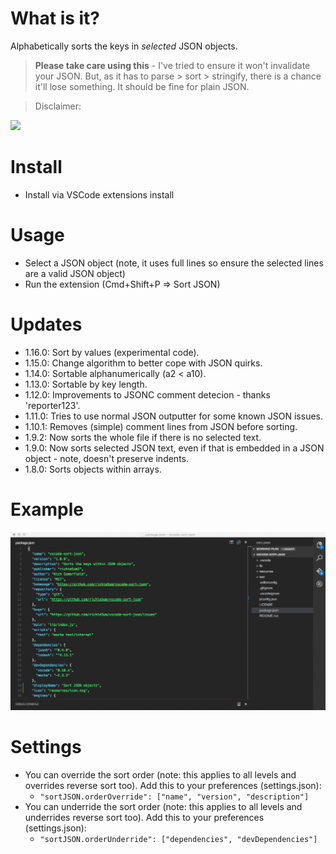 # What is it?

Alphabetically sorts the keys in _selected_ JSON objects.

> **Please take care using this** - I've tried to ensure it won't invalidate your JSON. But, as it has to parse > sort > stringify, there is a chance it'll lose something. It should be fine for plain JSON.

> Disclaimer:

![](https://raw.githubusercontent.com/richie5um/vscode-sort-json/master/resources/WorksOnMyMachine.png)

# Install

* Install via VSCode extensions install

# Usage

* Select a JSON object (note, it uses full lines so ensure the selected lines are a valid JSON object)
* Run the extension (Cmd+Shift+P => Sort JSON)

# Updates

* 1.16.0: Sort by values (experimental code).
* 1.15.0: Change algorithm to better cope with JSON quirks.
* 1.14.0: Sortable alphanumerically (a2 < a10).
* 1.13.0: Sortable by key length.
* 1.12.0: Improvements to JSONC comment detecion - thanks 'reporter123'.
* 1.11.0: Tries to use normal JSON outputter for some known JSON issues.
* 1.10.1: Removes (simple) comment lines from JSON before sorting.
* 1.9.2:  Now sorts the whole file if there is no selected text.
* 1.9.0:  Now sorts selected JSON text, even if that is embedded in a JSON object - note, doesn't preserve indents.
* 1.8.0:  Sorts objects within arrays.

# Example

![Example](resources/usage.gif)

# Settings

* You can override the sort order (note: this applies to all levels and overrides reverse sort too). Add this to your preferences (settings.json):
    * `"sortJSON.orderOverride": ["name", "version", "description"]`
* You can underride the sort order (note: this applies to all levels and underrides reverse sort too). Add this to your preferences (settings.json):
    * `"sortJSON.orderUnderride": ["dependencies", "devDependencies"]`
